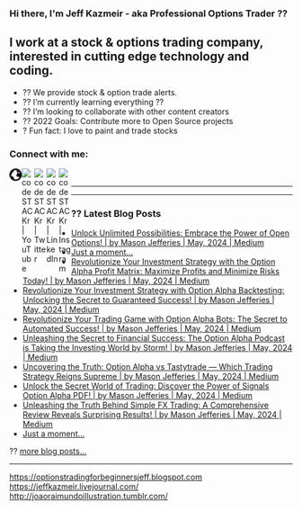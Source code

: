

<!--
**jeffkazmeir/jeffkazmeir** is a ✨ _special_ ✨ repository because its `README.md` (this file) appears on your GitHub profile.

Here are some ideas to get you started:

- 🔭 I’m currently working on ...
- 🌱 I’m currently learning ...
- 👯 I’m looking to collaborate on ...
- 🤔 I’m looking for help with ...
- 💬 Ask me about ...
- 📫 How to reach me: ...
- 😄 Pronouns: ...
- ⚡ Fun fact: ...
-->
### Hi there, I'm Jeff Kazmeir - aka Professional Options Trader ??
## I work at a stock & options trading company, interested in cutting edge technology and coding.

- ?? We provide stock & option trade alerts.
- ?? I’m currently learning everything ??
- ?? I’m looking to collaborate with other content creators
- ?? 2022 Goals: Contribute more to Open Source projects
- ? Fun fact: I love to paint and trade stocks


### Connect with me:

[<img align="left" alt="codeSTACKr.com" width="22px" src="https://raw.githubusercontent.com/iconic/open-iconic/master/svg/globe.svg" />][website]
[<img align="left" alt="codeSTACKr | YouTube" width="22px" src="https://cdn.jsdelivr.net/npm/simple-icons@v3/icons/youtube.svg" />][youtube]
[<img align="left" alt="codeSTACKr | Twitter" width="22px" src="https://cdn.jsdelivr.net/npm/simple-icons@v3/icons/twitter.svg" />][twitter]
[<img align="left" alt="codeSTACKr | LinkedIn" width="22px" src="https://cdn.jsdelivr.net/npm/simple-icons@v3/icons/linkedin.svg" />][linkedin]
[<img align="left" alt="codeSTACKr | Instagram" width="22px" src="https://cdn.jsdelivr.net/npm/simple-icons@v3/icons/instagram.svg" />][instagram]

<br />

---

---

### ?? Latest Blog Posts

<!-- BLOG-POST-LIST:START -->
- [Unlock Unlimited Possibilities: Embrace the Power of Open Options! | by Mason Jefferies | May, 2024 | Medium](https://tradingoptionsforbeginners.medium.com/unlock-unlimited-possibilities-embrace-the-power-of-open-options-ec93671a110b?source=ifttt--------------3)
- [Just a moment...](https://medium.com/@tradingoptionsforbeginners/traders-choice-how-this-revolutionary-strategy-is-making-millionaires-overnight-17dcb124bff2?source=ifttt--------------3)
- [Revolutionize Your Investment Strategy with the Option Alpha Profit Matrix: Maximize Profits and Minimize Risks Today! | by Mason Jefferies | May, 2024 | Medium](https://tradingoptionsforbeginners.medium.com/revolutionize-your-investment-strategy-with-the-option-alpha-profit-matrix-maximize-profits-and-2519415de4bf?source=ifttt--------------3)
- [Revolutionize Your Investment Strategy with Option Alpha Backtesting: Unlocking the Secret to Guaranteed Success! | by Mason Jefferies | May, 2024 | Medium](https://tradingoptionsforbeginners.medium.com/revolutionize-your-investment-strategy-with-option-alpha-backtesting-unlocking-the-secret-to-7d939c7b422d?source=ifttt--------------3)
- [Revolutionize Your Trading Game with Option Alpha Bots: The Secret to Automated Success! | by Mason Jefferies | May, 2024 | Medium](https://tradingoptionsforbeginners.medium.com/revolutionize-your-trading-game-with-option-alpha-bots-the-secret-to-automated-success-1c705de4844b?source=ifttt--------------3)
- [Unleashing the Secret to Financial Success: The Option Alpha Podcast is Taking the Investing World by Storm! | by Mason Jefferies | May, 2024 | Medium](https://tradingoptionsforbeginners.medium.com/unleashing-the-secret-to-financial-success-the-option-alpha-podcast-is-taking-the-investing-world-0a47e01100f7?source=ifttt--------------3)
- [Uncovering the Truth: Option Alpha vs Tastytrade — Which Trading Strategy Reigns Supreme | by Mason Jefferies | May, 2024 | Medium](https://tradingoptionsforbeginners.medium.com/uncovering-the-truth-option-alpha-vs-tastytrade-which-trading-strategy-reigns-supreme-be460ea52390?source=ifttt--------------3)
- [Unlock the Secret World of Trading: Discover the Power of Signals Option Alpha PDF! | by Mason Jefferies | May, 2024 | Medium](https://tradingoptionsforbeginners.medium.com/unlock-the-secret-world-of-trading-discover-the-power-of-signals-option-alpha-pdf-ae887887d6ea?source=ifttt--------------3)
- [Unleashing the Truth Behind Simple FX Trading: A Comprehensive Review Reveals Surprising Results! | by Mason Jefferies | May, 2024 | Medium](https://tradingoptionsforbeginners.medium.com/unleashing-the-truth-behind-simple-fx-trading-a-comprehensive-review-reveals-surprising-results-1348affdf84f?source=ifttt--------------3)
- [Just a moment...](https://medium.com/@tradingoptionsforbeginners/simpler-trading-or-gold-membership-reviews-which-one-reigns-supreme-find-out-now-60d175f885c4?source=ifttt--------------3)
<!-- BLOG-POST-LIST:END -->

?? [more blog posts...](https://theministerofcapitalism.com/blog/)

---


[website]: https://kingtradingsystems.com/blog/
[twitter]: https://twitter.com/optionstradejef
[youtube]: https://www.youtube.com/channel/UCEo82TuA0YdbXyO2oPecIHQ
[instagram]: https://tradingoptionsforbeginners.medium.com
[linkedin]: https://ca.linkedin.com/in/theministerofcapitalism
 https://optionstradingforbeginnersjeff.blogspot.com
 https://jeffkazmeir.livejournal.com/
 http://joaoraimundoillustration.tumblr.com/



